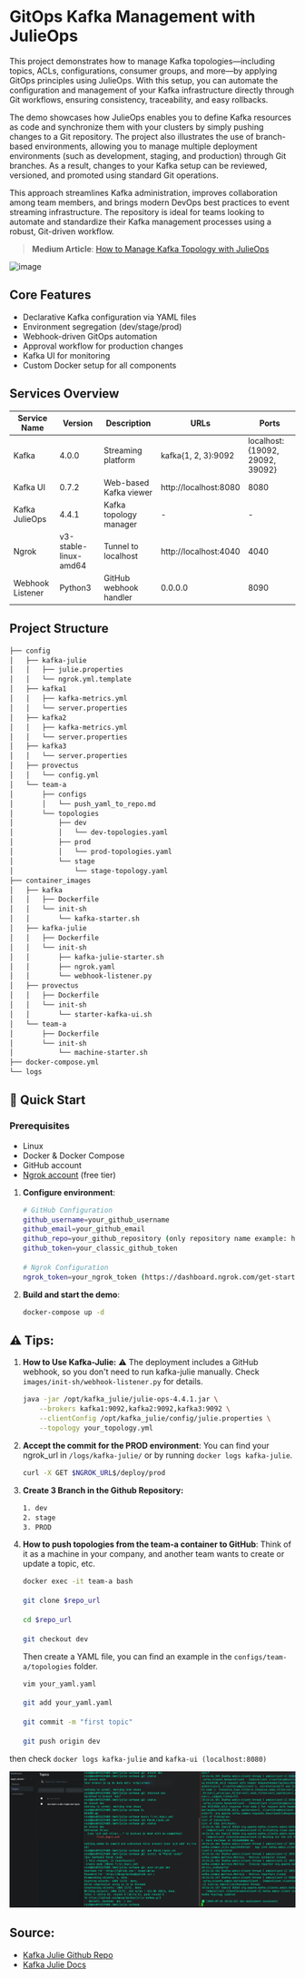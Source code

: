 # GitOps Kafka Management with JulieOps

This project demonstrates how to manage Kafka topologies—including topics, ACLs, configurations, consumer groups, and more—by applying GitOps principles using JulieOps. With this setup, you can automate the configuration and management of your Kafka infrastructure directly through Git workflows, ensuring consistency, traceability, and easy rollbacks.

The demo showcases how JulieOps enables you to define Kafka resources as code and synchronize them with your clusters by simply pushing changes to a Git repository. The project also illustrates the use of branch-based environments, allowing you to manage multiple deployment environments (such as development, staging, and production) through Git branches. As a result, changes to your Kafka setup can be reviewed, versioned, and promoted using standard Git operations.

This approach streamlines Kafka administration, improves collaboration among team members, and brings modern DevOps best practices to event streaming infrastructure. The repository is ideal for teams looking to automate and standardize their Kafka management processes using a robust, Git-driven workflow.

> **Medium Article**: [How to Manage Kafka Topology with JulieOps]([https://medium.com/p/your-article-link](https://medium.com/@mucagriaktas/how-to-manage-kafka-topology-with-julieops-4903594b0307))

![image](https://github.com/user-attachments/assets/af496444-7f3b-4e74-aeaf-2f8b9602aef0)

## Core Features
- Declarative Kafka configuration via YAML files
- Environment segregation (dev/stage/prod)
- Webhook-driven GitOps automation
- Approval workflow for production changes
- Kafka UI for monitoring
- Custom Docker setup for all components

## Services Overview

| Service Name      | Version | Description             | URLs                 | Ports  |
|-------------------|---------|--------------------------|----------------------|--------|
| Kafka             | 4.0.0   | Streaming platform       | kafka{1, 2, 3}:9092 | localhost:{19092, 29092, 39092}   |
| Kafka UI          | 0.7.2  | Web-based Kafka viewer   | http://localhost:8080| 8080   |
| Kafka JulieOps    | 4.4.1  | Kafka topology manager   | -                  | -   |
| Ngrok             | v3-stable-linux-amd64  | Tunnel to localhost      | http://localhost:4040| 4040   |
| Webhook Listener  | Python3  | GitHub webhook handler   | 0.0.0.0                | 8090   |

## Project Structure
```bash
├── config
│   ├── kafka-julie
│   │   ├── julie.properties
│   │   └── ngrok.yml.template
│   ├── kafka1
│   │   ├── kafka-metrics.yml
│   │   └── server.properties
│   ├── kafka2
│   │   ├── kafka-metrics.yml
│   │   └── server.properties
│   ├── kafka3
│   │   └── server.properties
│   ├── provectus
│   │   └── config.yml
│   └── team-a
│       ├── configs
│       │   └── push_yaml_to_repo.md
│       └── topologies
│           ├── dev
│           │   └── dev-topologies.yaml
│           ├── prod
│           │   └── prod-topologies.yaml
│           └── stage
│               └── stage-topology.yaml
├── container_images
│   ├── kafka
│   │   ├── Dockerfile
│   │   └── init-sh
│   │       └── kafka-starter.sh
│   ├── kafka-julie
│   │   ├── Dockerfile
│   │   └── init-sh
│   │       ├── kafka-julie-starter.sh
│   │       ├── ngrok.yaml
│   │       └── webhook-listener.py
│   ├── provectus
│   │   ├── Dockerfile
│   │   └── init-sh
│   │       └── starter-kafka-ui.sh
│   └── team-a
│       ├── Dockerfile
│       └── init-sh
│           └── machine-starter.sh
├── docker-compose.yml
└── logs
```

## 🚀 Quick Start
### Prerequisites
- Linux
- Docker & Docker Compose
- GitHub account
- [Ngrok account](https://ngrok.com) (free tier)

1. **Configure environment**:
    ```bash
    # GitHub Configuration
    github_username=your_github_username
    github_email=your_github_email
    github_repo=your_github_repository (only repository name example: https://github.com/mcagriaktas/julie-kafkas ==> julie-kafkas)
    github_token=your_classic_github_token

    # Ngrok Configuration
    ngrok_token=your_ngrok_token (https://dashboard.ngrok.com/get-started/your-authtoken)
    ```

2. **Build and start the demo**:
    ```bash
    docker-compose up -d
    ```

## ⚠️ Tips:
1. **How to Use Kafka-Julie:**
    ⚠️ The deployment includes a GitHub webhook, so you don't need to run kafka-julie manually. Check `images/init-sh/webhook-listener.py` for details.

    ```bash
    java -jar /opt/kafka_julie/julie-ops-4.4.1.jar \
        --brokers kafka1:9092,kafka2:9092,kafka3:9092 \
        --clientConfig /opt/kafka_julie/config/julie.properties \
        --topology your_topology.yml
    ```

1. **Accept the commit for the PROD environment**:
    You can find your ngrok_url in `/logs/kafka-julie/` or by running `docker logs kafka-julie`.
    ```bash
    curl -X GET $NGROK_URL$/deploy/prod
    ```

2. **Create 3 Branch in the Github Repository:**
    ```bash
    1. dev
    2. stage
    3. PROD
    ```

2. **How to push topologies from the team-a container to GitHub**:
    Think of it as a machine in your company, and another team wants to create or update a topic, etc.

    ```bash
    docker exec -it team-a bash

    git clone $repo_url

    cd $repo_url

    git checkout dev
    ```

    Then create a YAML file, you can find an example in the `configs/team-a/topologies` folder.

    ```bash
    vim your_yaml.yaml

    git add your_yaml.yaml

    git commit -m "first topic"

    git push origin dev
    ```

then check `docker logs kafka-julie` and `kafka-ui (localhost:8080)`

![](screenshoots/julie-topics.png)

## Source:
- [Kafka Julie Github Repo](#https://github.com/kafka-ops/julie)
- [Kafka Julie Docs](#https://julieops.readthedocs.io/en/3.x/index.html)
